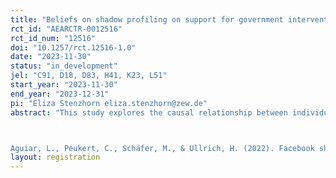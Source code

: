 ```yaml
---
title: "Beliefs on shadow profiling on support for government intervention (Pilot)"
rct_id: "AEARCTR-0012516"
rct_id_num: "12516"
doi: "10.1257/rct.12516-1.0"
date: "2023-11-30"
status: "in_development"
jel: "C91, D18, D83, H41, K23, L51"
start_year: "2023-11-30"
end_year: "2023-12-31"
pi: "Eliza Stenzhorn eliza.stenzhorn@zew.de"
abstract: "This study explores the causal relationship between individuals' beliefs about shadow profiling—an online platform's ability to collect data without explicit consent—and their support for government-led data privacy initiatives. Information in shadow profiles can be collected both from active users, who did not provide the information, and from non-users, who do not use the service. In this study, I will collect data from a sample of U.S. adults using an online information provision experiment. Initially, I will elicit participants' beliefs about the online data collection practices of online platforms, with a focus on shadow profiling. Based on the study by Aguiar et al. (2022), half of the participants will then be provided with detailed information about the potential ability of online services to create shadow profiles, while the other half, serving as the control group, will not receive this information. Aguiar et al. (2022) examine the ability of online platforms to accumulate data about internet users without obtaining their permission, thereby specifically focusing on Facebook. Their findings suggest that Facebook is able to track about 40% of internet browsing activities. The overlap in browsing behavior between users and non-users potentially enables the platform to make accurate predictions of personal information, which can then be monetized for advertising purposes. While the study by Aguiar et al. (2022) primarily focuses on Facebook, the concepts and methods of shadow profiling are applicable to any online platform that utilizes similar data collection tools and techniques. After participants have been exposed to this evidence, I will assess all respondents' support for different government interventions aimed at mitigating the ability of online platforms to build shadow profiles.

Aguiar, L., Peukert, C., Schäfer, M., & Ullrich, H. (2022). Facebook shadow profiles. arXiv preprint arXiv:2202.04131."
layout: registration
---
```


